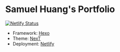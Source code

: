 # Samuel Huang's Portfolio

[![Netlify Status](https://api.netlify.com/api/v1/badges/6d12ba74-37d0-43b7-b728-9feba59c1cf4/deploy-status)](https://app.netlify.com/sites/sghuang/deploys)

- Framework: [Hexo](https://hexo.io)
- Theme: [NexT](https://theme-next.js.org)
- Deployment: [Netlify](http://netlify.com)

